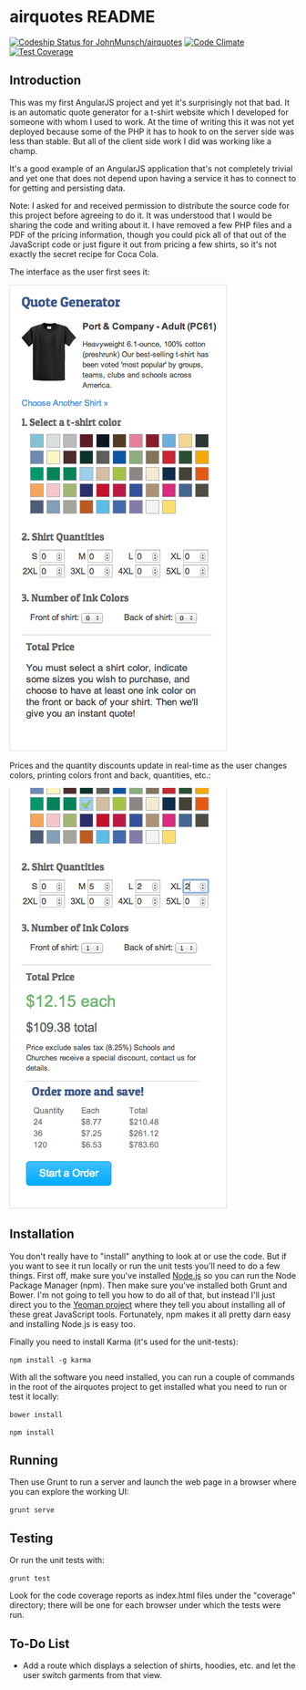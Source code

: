 # airquotes README

[ ![Codeship Status for JohnMunsch/airquotes](https://codeship.com/projects/d00bc730-4a5f-0132-e0ce-3a47b25aadbc/status)](https://codeship.com/projects/46291) [![Code Climate](https://codeclimate.com/github/JohnMunsch/airquotes/badges/gpa.svg)](https://codeclimate.com/github/JohnMunsch/airquotes) [![Test Coverage](https://codeclimate.com/github/JohnMunsch/airquotes/badges/coverage.svg)](https://codeclimate.com/github/JohnMunsch/airquotes)

## Introduction

This was my first AngularJS project and yet it's surprisingly not that bad. It is an automatic quote generator for a t-shirt website which I developed for someone with whom I used to work. At the time of writing this it was not yet deployed because some of the PHP it has to hook to on the server side was less than stable. But all of the client side work I did was working like a champ.

It's a good example of an AngularJS application that's not completely trivial and yet one that does not depend upon having a service it has to connect to for getting and persisting data.

Note: I asked for and received permission to distribute the source code for this project before agreeing to do it. It was understood that I would be sharing the code and writing about it. I have removed a few PHP files and a PDF of the pricing information, though you could pick all of that out of the JavaScript code or just figure it out from pricing a few shirts, so it's not exactly the secret recipe for Coca Cola.

The interface as the user first sees it: 

![An image of the user interface laid out with a shirt image, an palette of available colors, fields to enter in quantity, and a place to indicate the number of print colors front and back.](/img/get-a-t-shirt-quote.png "The interface as the user first sees it.")

Prices and the quantity discounts update in real-time as the user changes colors, printing colors front and back, quantities, etc.:

![The same user interface except that the user has selected a color, quantity, and ink colors and it now shows the price and the price breaks that occur at larger quantities.](/img/prices-and-the-order-more-and-save-sections-update-in-real-time.png "Prices and the quantity discounts update in real-time as the user changes colors, printing colors front and back, quantities, etc.")

## Installation

You don't really have to "install" anything to look at or use the code. But if you want to see it run locally or run the unit tests you'll need to do a few things. First off, make sure you've installed [Node.js](http://nodejs.org) so you can run the Node Package Manager (npm). Then make sure you've installed both Grunt and Bower. I'm not going to tell you how to do all of that, but instead I'll just direct you to the [Yeoman project](http://yeoman.io) where they tell you about installing all of these great JavaScript tools. Fortunately, npm makes it all pretty darn easy and installing Node.js is easy too.

Finally you need to install Karma (it's used for the unit-tests):

`npm install -g karma`

With all the software you need installed, you can run a couple of commands in the root of the airquotes project to get installed what you need to run or test it locally:

`bower install`

`npm install`

## Running

Then use Grunt to run a server and launch the web page in a browser where you can explore the working UI:

`grunt serve`

## Testing

Or run the unit tests with:

`grunt test`

Look for the code coverage reports as index.html files under the "coverage" directory; there will be one for each browser under which the tests were run.

## To-Do List

* Add a route which displays a selection of shirts, hoodies, etc. and let the user switch garments from that view.

